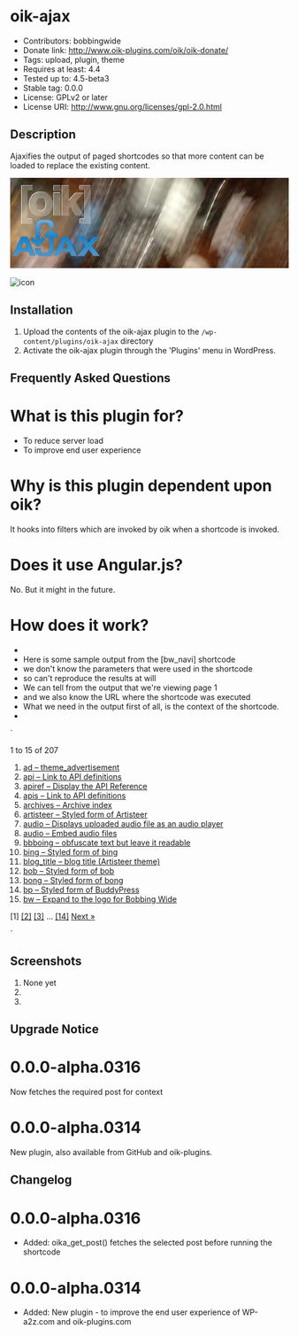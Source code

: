 # oik-ajax 
* Contributors: bobbingwide
* Donate link: http://www.oik-plugins.com/oik/oik-donate/
* Tags: upload, plugin, theme
* Requires at least: 4.4
* Tested up to: 4.5-beta3
* Stable tag: 0.0.0
* License: GPLv2 or later
* License URI: http://www.gnu.org/licenses/gpl-2.0.html

## Description 
Ajaxifies the output of paged shortcodes so that more content can be loaded to replace the existing content.

![banner](https://raw.githubusercontent.com/bobbingwide/oik-ajax/master/assets/oik-ajax-banner-772x250.png)

![icon](https://raw.githubusercontent.com/bobbingwide/oik-ajax/master/assets/oik-ajax-icon-772x250.jpg)



## Installation 
1. Upload the contents of the oik-ajax plugin to the `/wp-content/plugins/oik-ajax` directory
1. Activate the oik-ajax plugin through the 'Plugins' menu in WordPress.

## Frequently Asked Questions 

# What is this plugin for? 

- To reduce server load
- To improve end user experience

# Why is this plugin dependent upon oik? 
It hooks into filters which are invoked by oik when a shortcode is invoked.

# Does it use Angular.js? 
No. But it might in the future.


# How does it work? 


 *
 * Here is some sample output from the [bw_navi] shortcode
 * we don't know the parameters that were used in the shortcode
 * so can't reproduce the results at will
 * We can tell from the output that we're viewing page 1
 * and we also know the URL where the shortcode was executed
 * What we need in the output first of all, is the context of the shortcode.
 *

`
<p><span class="bw_s2eofn">1 to 15 of 207</span>
<ol class="bw_list">
<li><a href="http://qw/wporg/oik_shortcodes/ad/" title="ad &#8211; theme_advertisement">ad &#8211; theme_advertisement</a></li>
<li><a href="http://qw/wporg/oik_shortcodes/api/" title="api &#8211; Link to API definitions">api &#8211; Link to API definitions</a></li>
<li><a href="http://qw/wporg/oik_shortcodes/apiref-display-the-api-reference/" title="apiref &#8211; Display the API Reference">apiref &#8211; Display the API Reference</a></li>
<li><a href="http://qw/wporg/oik_shortcodes/apis/" title="apis &#8211; Link to API definitions">apis &#8211; Link to API definitions</a></li>
<li><a href="http://qw/wporg/oik_shortcodes/archives/" title="archives &#8211; Archive index">archives &#8211; Archive index</a></li>
<li><a href="http://qw/wporg/oik_shortcodes/artisteer/" title="artisteer &#8211; Styled form of Artisteer">artisteer &#8211; Styled form of Artisteer</a></li>
<li><a href="http://qw/wporg/oik_shortcodes/audio-2/" title="audio &#8211; Displays uploaded audio file as an audio player">audio &#8211; Displays uploaded audio file as an audio player</a></li>
<li><a href="http://qw/wporg/oik_shortcodes/audio/" title="audio &#8211; Embed audio files">audio &#8211; Embed audio files</a></li>
<li><a href="http://qw/wporg/oik_shortcodes/bbboing-obfuscate-text-but-leave-it-readable/" title="bbboing &#8211; obfuscate text but leave it readable">bbboing &#8211; obfuscate text but leave it readable</a></li>
<li><a href="http://qw/wporg/oik_shortcodes/bing-2/" title="bing &#8211; Styled form of bing">bing &#8211; Styled form of bing</a></li>
<li><a href="http://qw/wporg/oik_shortcodes/blog_title/" title="blog_title &#8211; blog title (Artisteer theme)">blog_title &#8211; blog title (Artisteer theme)</a></li>
<li><a href="http://qw/wporg/oik_shortcodes/bob-3/" title="bob &#8211; Styled form of bob">bob &#8211; Styled form of bob</a></li>
<li><a href="http://qw/wporg/oik_shortcodes/bong/" title="bong &#8211; Styled form of bong">bong &#8211; Styled form of bong</a></li>
<li><a href="http://qw/wporg/oik_shortcodes/bp/" title="bp &#8211; Styled form of BuddyPress">bp &#8211; Styled form of BuddyPress</a></li>
<li><a href="http://qw/wporg/oik_shortcodes/bw/" title="bw &#8211; Expand to the logo for Bobbing Wide">bw &#8211; Expand to the logo for Bobbing Wide</a></li>
</ol>
<p><span class='page-numbers current'>[1]</span>
<a class='page-numbers' href='/wporg/oik_shortcodes/bw_navi/?bwscid1=2'>[2]</a>
<a class='page-numbers' href='/wporg/oik_shortcodes/bw_navi/?bwscid1=3'>[3]</a>
<span class="page-numbers dots">&hellip;</span>
<a class='page-numbers' href='/wporg/oik_shortcodes/bw_navi/?bwscid1=14'>[14]</a>
<a class="next page-numbers" href="/wporg/oik_shortcodes/bw_navi/?bwscid1=2">Next &raquo;</a></p>
`

## Screenshots 
1. None yet
2.
3.

## Upgrade Notice 
# 0.0.0-alpha.0316 
Now fetches the required post for context

# 0.0.0-alpha.0314 
New plugin, also available from GitHub and oik-plugins.

## Changelog 
# 0.0.0-alpha.0316
* Added: oika_get_post() fetches the selected post before running the shortcode

# 0.0.0-alpha.0314 
* Added: New plugin - to improve the end user experience of WP-a2z.com and oik-plugins.com


